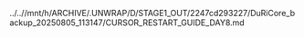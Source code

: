 ../..//mnt/h/ARCHIVE/.UNWRAP/D/STAGE1_OUT/2247cd293227/DuRiCore_backup_20250805_113147/CURSOR_RESTART_GUIDE_DAY8.md